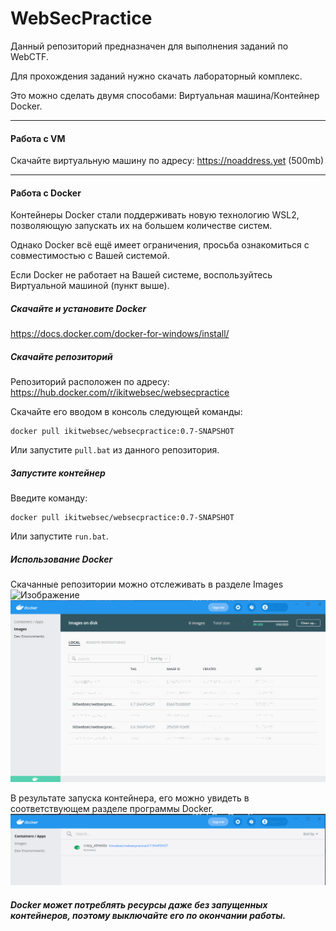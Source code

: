 # WebSecPractice

Данный репозиторий предназначен для выполнения заданий по WebCTF.

Для прохождения заданий нужно скачать лабораторный комплекс.

Это можно сделать двумя способами: Виртуальная машина/Контейнер Docker. 

---
#### Работа с VM 

Скачайте виртуальную машину по адресу: https://noaddress.yet
(500mb)

---
#### Работа с Docker

Контейнеры Docker стали поддерживать новую технологию WSL2,
позволяющую запускать их на большем количестве систем.

Однако Docker всё ещё имеет ограничения, просьба
ознакомиться с совместимостью с Вашей системой.

Если Docker не работает на Вашей системе, воспользуйтесь
Виртуальной машиной (пункт выше). 

##### Скачайте и установите Docker<br>
https://docs.docker.com/docker-for-windows/install/

##### Скачайте репозиторий

Репозиторий расположен по адресу: https://hub.docker.com/r/ikitwebsec/websecpractice

Скачайте его вводом в консоль следующей команды:
``` script
docker pull ikitwebsec/websecpractice:0.7-SNAPSHOT
```

Или запустите <code>pull.bat</code> из данного репозитория.

##### Запустите контейнер

Введите команду:
``` script
docker pull ikitwebsec/websecpractice:0.7-SNAPSHOT
```

Или запустите <code>run.bat</code>.

##### Использование Docker

Скачанные репозитории можно отслеживать в разделе Images
![Изображение](https://petcube.com/blog/content/images/2017/08/kitten-supplies-cover.jpg)
![Изображение](https://github.com/ikitwebsec/websecpractice/blob/main/docker1.png)

В результате запуска контейнера, его можно увидеть в соответствующем разделе программы Docker. 
![Изображение](https://github.com/ikitwebsec/websecpractice/blob/main/docker2.png)

##### Docker может потреблять ресурсы даже без запущенных контейнеров, поэтому выключайте его по окончании работы.
